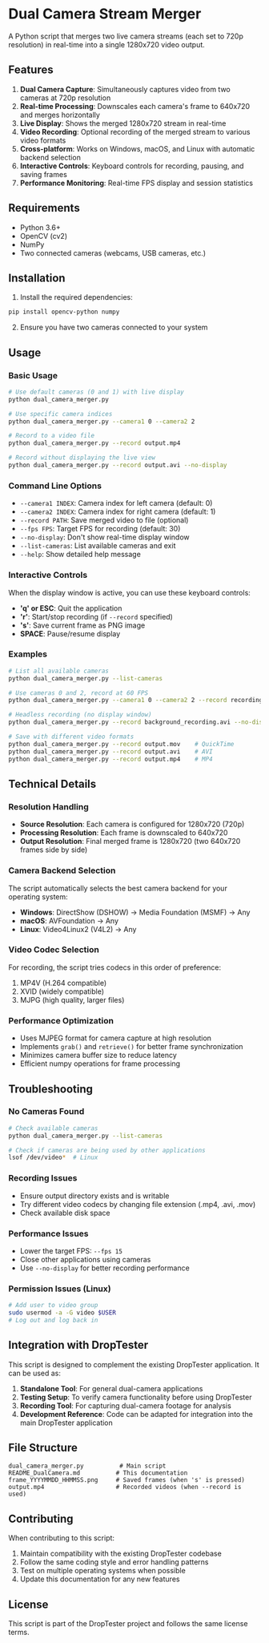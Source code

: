 # Dual Camera Stream Merger

A Python script that merges two live camera streams (each set to 720p resolution) in real-time into a single 1280x720 video output.

## Features

1. **Dual Camera Capture**: Simultaneously captures video from two cameras at 720p resolution
2. **Real-time Processing**: Downscales each camera's frame to 640x720 and merges horizontally
3. **Live Display**: Shows the merged 1280x720 stream in real-time
4. **Video Recording**: Optional recording of the merged stream to various video formats
5. **Cross-platform**: Works on Windows, macOS, and Linux with automatic backend selection
6. **Interactive Controls**: Keyboard controls for recording, pausing, and saving frames
7. **Performance Monitoring**: Real-time FPS display and session statistics

## Requirements

- Python 3.6+
- OpenCV (cv2)
- NumPy
- Two connected cameras (webcams, USB cameras, etc.)

## Installation

1. Install the required dependencies:
```bash
pip install opencv-python numpy
```

2. Ensure you have two cameras connected to your system

## Usage

### Basic Usage

```bash
# Use default cameras (0 and 1) with live display
python dual_camera_merger.py

# Use specific camera indices
python dual_camera_merger.py --camera1 0 --camera2 2

# Record to a video file
python dual_camera_merger.py --record output.mp4

# Record without displaying the live view
python dual_camera_merger.py --record output.avi --no-display
```

### Command Line Options

- `--camera1 INDEX`: Camera index for left camera (default: 0)
- `--camera2 INDEX`: Camera index for right camera (default: 1)
- `--record PATH`: Save merged video to file (optional)
- `--fps FPS`: Target FPS for recording (default: 30)
- `--no-display`: Don't show real-time display window
- `--list-cameras`: List available cameras and exit
- `--help`: Show detailed help message

### Interactive Controls

When the display window is active, you can use these keyboard controls:

- **'q' or ESC**: Quit the application
- **'r'**: Start/stop recording (if `--record` specified)
- **'s'**: Save current frame as PNG image
- **SPACE**: Pause/resume display

### Examples

```bash
# List all available cameras
python dual_camera_merger.py --list-cameras

# Use cameras 0 and 2, record at 60 FPS
python dual_camera_merger.py --camera1 0 --camera2 2 --record recording.mp4 --fps 60

# Headless recording (no display window)
python dual_camera_merger.py --record background_recording.avi --no-display

# Save with different video formats
python dual_camera_merger.py --record output.mov    # QuickTime
python dual_camera_merger.py --record output.avi    # AVI
python dual_camera_merger.py --record output.mp4    # MP4
```

## Technical Details

### Resolution Handling

- **Source Resolution**: Each camera is configured for 1280x720 (720p)
- **Processing Resolution**: Each frame is downscaled to 640x720
- **Output Resolution**: Final merged frame is 1280x720 (two 640x720 frames side by side)

### Camera Backend Selection

The script automatically selects the best camera backend for your operating system:

- **Windows**: DirectShow (DSHOW) → Media Foundation (MSMF) → Any
- **macOS**: AVFoundation → Any
- **Linux**: Video4Linux2 (V4L2) → Any

### Video Codec Selection

For recording, the script tries codecs in this order of preference:
1. MP4V (H.264 compatible)
2. XVID (widely compatible)
3. MJPG (high quality, larger files)

### Performance Optimization

- Uses MJPEG format for camera capture at high resolution
- Implements `grab()` and `retrieve()` for better frame synchronization
- Minimizes camera buffer size to reduce latency
- Efficient numpy operations for frame processing

## Troubleshooting

### No Cameras Found
```bash
# Check available cameras
python dual_camera_merger.py --list-cameras

# Check if cameras are being used by other applications
lsof /dev/video*  # Linux
```

### Recording Issues
- Ensure output directory exists and is writable
- Try different video codecs by changing file extension (.mp4, .avi, .mov)
- Check available disk space

### Performance Issues
- Lower the target FPS: `--fps 15`
- Close other applications using cameras
- Use `--no-display` for better recording performance

### Permission Issues (Linux)
```bash
# Add user to video group
sudo usermod -a -G video $USER
# Log out and log back in
```

## Integration with DropTester

This script is designed to complement the existing DropTester application. It can be used as:

1. **Standalone Tool**: For general dual-camera applications
2. **Testing Setup**: To verify camera functionality before using DropTester
3. **Recording Tool**: For capturing dual-camera footage for analysis
4. **Development Reference**: Code can be adapted for integration into the main DropTester application

## File Structure

```
dual_camera_merger.py          # Main script
README_DualCamera.md          # This documentation
frame_YYYYMMDD_HHMMSS.png     # Saved frames (when 's' is pressed)
output.mp4                    # Recorded videos (when --record is used)
```

## Contributing

When contributing to this script:

1. Maintain compatibility with the existing DropTester codebase
2. Follow the same coding style and error handling patterns
3. Test on multiple operating systems when possible
4. Update this documentation for any new features

## License

This script is part of the DropTester project and follows the same license terms.